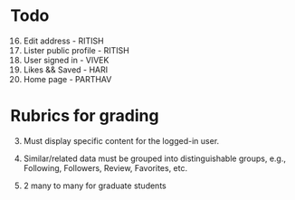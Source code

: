 # Todo
16. Edit address - RITISH
17. Lister public profile - RITISH
18. User signed in - VIVEK
19. Likes && Saved - HARI
20. Home page - PARTHAV

# Rubrics for grading
3. Must display specific content for the logged-in user.

8. Similar/related data must be grouped into distinguishable groups, e.g., Following, Followers, Review, Favorites, etc.
    
42. 2 many to many for graduate students


